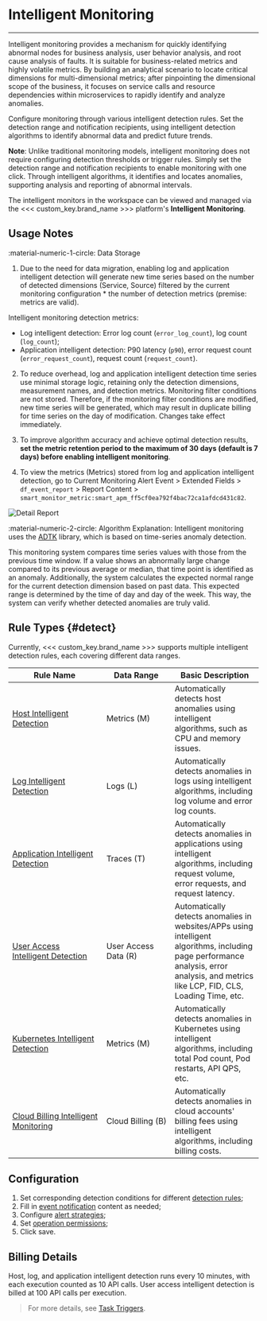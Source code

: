 # Intelligent Monitoring
---

Intelligent monitoring provides a mechanism for quickly identifying abnormal nodes for business analysis, user behavior analysis, and root cause analysis of faults. It is suitable for business-related metrics and highly volatile metrics. By building an analytical scenario to locate critical dimensions for multi-dimensional metrics; after pinpointing the dimensional scope of the business, it focuses on service calls and resource dependencies within microservices to rapidly identify and analyze anomalies.

Configure monitoring through various intelligent detection rules. Set the detection range and notification recipients, using intelligent detection algorithms to identify abnormal data and predict future trends.

**Note**: Unlike traditional monitoring models, intelligent monitoring does not require configuring detection thresholds or trigger rules. Simply set the detection range and notification recipients to enable monitoring with one click. Through intelligent algorithms, it identifies and locates anomalies, supporting analysis and reporting of abnormal intervals.

The intelligent monitors in the workspace can be viewed and managed via the <<< custom_key.brand_name >>> platform's **Intelligent Monitoring**.

## Usage Notes

:material-numeric-1-circle: Data Storage

1. Due to the need for data migration, enabling log and application intelligent detection will generate new time series based on the number of detected dimensions (Service, Source) filtered by the current monitoring configuration * the number of detection metrics (premise: metrics are valid).

Intelligent monitoring detection metrics:

- Log intelligent detection: Error log count (`error_log_count`), log count (`log_count`);
- Application intelligent detection: P90 latency (`p90`), error request count (`error_request_count`), request count (`request_count`).

2. To reduce overhead, log and application intelligent detection time series use minimal storage logic, retaining only the detection dimensions, measurement names, and detection metrics. Monitoring filter conditions are not stored. Therefore, if the monitoring filter conditions are modified, new time series will be generated, which may result in duplicate billing for time series on the day of modification. Changes take effect immediately.

3. To improve algorithm accuracy and achieve optimal detection results, **set the metric retention period to the maximum of 30 days (default is 7 days) before enabling intelligent monitoring**.

4. To view the metrics (Metrics) stored from log and application intelligent detection, go to Current Monitoring Alert Event > Extended Fields > `df_event_report` > Report Content > `smart_monitor_metric:smart_apm_ff5cf0ea792f4bac72ca1afdcd431c82`.

![Detail Report](../img/detail-report.png)

:material-numeric-2-circle: Algorithm Explanation: Intelligent monitoring uses the [ADTK](https://adtk.readthedocs.io/en/stable/install.html) library, which is based on time-series anomaly detection.

This monitoring system compares time series values with those from the previous time window. If a value shows an abnormally large change compared to its previous average or median, that time point is identified as an anomaly. Additionally, the system calculates the expected normal range for the current detection dimension based on past data. This expected range is determined by the time of day and day of the week. This way, the system can verify whether detected anomalies are truly valid.

## Rule Types {#detect}

Currently, <<< custom_key.brand_name >>> supports multiple intelligent detection rules, each covering different data ranges.

| <div style="width: 170px">Rule Name</div> | <div style="width: 120px">Data Range</div> | Basic Description |
| --- | --- | --- |
| [Host Intelligent Detection](./host-intelligent-detection.md) | Metrics (M) | Automatically detects host anomalies using intelligent algorithms, such as CPU and memory issues. |
| [Log Intelligent Detection](./log-intelligent-monitoring.md) | Logs (L) | Automatically detects anomalies in logs using intelligent algorithms, including log volume and error log counts. |
| [Application Intelligent Detection](./application-intelligent-detection.md) | Traces (T) | Automatically detects anomalies in applications using intelligent algorithms, including request volume, error requests, and request latency. |
| [User Access Intelligent Detection](./rum-intelligent-detection.md) | User Access Data (R) | Automatically detects anomalies in websites/APPs using intelligent algorithms, including page performance analysis, error analysis, and metrics like LCP, FID, CLS, Loading Time, etc. |
| [Kubernetes Intelligent Detection](./k8s.md) | Metrics (M) | Automatically detects anomalies in Kubernetes using intelligent algorithms, including total Pod count, Pod restarts, API QPS, etc. |
| [Cloud Billing Intelligent Monitoring](./cloud-bill-detection.md) | Cloud Billing (B) | Automatically detects anomalies in cloud accounts' billing fees using intelligent algorithms, including billing costs. |

## Configuration

1. Set corresponding detection conditions for different [detection rules](#detect);
2. Fill in [event notification](../monitor/monitor-rule.md#notice) content as needed;
3. Configure [alert strategies](../monitor/monitor-rule.md#alert);
4. Set [operation permissions](../monitor/monitor-rule.md#permission);
5. Click save.

## Billing Details

Host, log, and application intelligent detection runs every 10 minutes, with each execution counted as 10 API calls. User access intelligent detection is billed at 100 API calls per execution.

> For more details, see [Task Triggers](../../billing-method/billing-item.md#trigger).